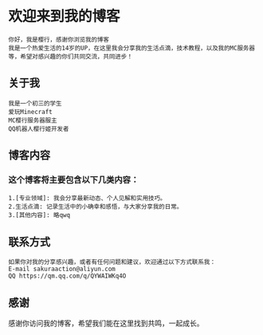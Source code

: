 # 欢迎来到我的博客

    你好，我是樱行，感谢你浏览我的博客
    我是一个热爱生活的14岁的UP，在这里我会分享我的生活点滴，技术教程，以及我的MC服务器等，希望对感兴趣的你们共同交流，共同进步！

## 关于我
    我是一个初三的学生
    爱玩Minecraft
    MC樱行服务器服主
    QQ机器人樱行姬开发者

## 博客内容
### 这个博客将主要包含以下几类内容：
    1.[专业领域]: 我会分享最新动态、个人见解和实用技巧。
    2.生活点滴: 记录生活中的小确幸和感悟，与大家分享我的日常。
    3.[其他内容]: 略qwq

## 联系方式
    如果你对我的分享感兴趣，或者有任何问题和建议，欢迎通过以下方式联系我：
    E-mail sakuraaction@aliyun.com
    QQ https://qm.qq.com/q/QYWAIWKq4O

## 感谢
   感谢你访问我的博客，希望我们能在这里找到共鸣，一起成长。